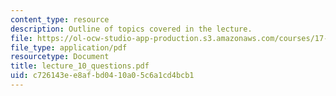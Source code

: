 ```yaml
---
content_type: resource
description: Outline of topics covered in the lecture.
file: https://ol-ocw-studio-app-production.s3.amazonaws.com/courses/17-196-globalization-fall-2005/c726143ee8afbd0410a05c6a1cd4bcb1_lecture_10_questions.pdf
file_type: application/pdf
resourcetype: Document
title: lecture_10_questions.pdf
uid: c726143e-e8af-bd04-10a0-5c6a1cd4bcb1
---
```

